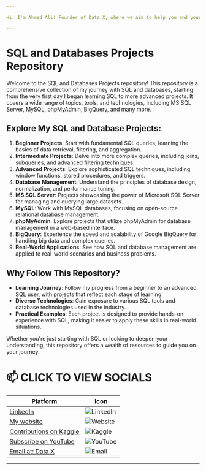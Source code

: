 ```yaml
---

Hi, I'm Ahmed Ali! Founder of Data X, where we aim to help you and your business with data science, data analysis, machine learning, and AI solutions. Please don’t forget to follow me for more projects like this.

---
```


# SQL and Databases Projects Repository

Welcome to the SQL and Databases Projects repository! This repository is a comprehensive collection of my journey with SQL and databases, starting from the very first day I began learning SQL to more advanced projects. It covers a wide range of topics, tools, and technologies, including MS SQL Server, MySQL, phpMyAdmin, BigQuery, and many more.

## Explore My SQL and Database Projects:

1. **Beginner Projects**: Start with fundamental SQL queries, learning the basics of data retrieval, filtering, and aggregation.
2. **Intermediate Projects**: Delve into more complex queries, including joins, subqueries, and advanced filtering techniques.
3. **Advanced Projects**: Explore sophisticated SQL techniques, including window functions, stored procedures, and triggers.
4. **Database Management**: Understand the principles of database design, normalization, and performance tuning.
5. **MS SQL Server**: Projects showcasing the power of Microsoft SQL Server for managing and querying large datasets.
6. **MySQL**: Work with MySQL databases, focusing on open-source relational database management.
7. **phpMyAdmin**: Explore projects that utilize phpMyAdmin for database management in a web-based interface.
8. **BigQuery**: Experience the speed and scalability of Google BigQuery for handling big data and complex queries.
9. **Real-World Applications**: See how SQL and database management are applied to real-world scenarios and business problems.

## Why Follow This Repository?

- **Learning Journey**: Follow my progress from a beginner to an advanced SQL user, with projects that reflect each stage of learning.
- **Diverse Technologies**: Gain exposure to various SQL tools and database technologies used in the industry.
- **Practical Examples**: Each project is designed to provide hands-on experience with SQL, making it easier to apply these skills in real-world situations.

Whether you're just starting with SQL or looking to deepen your understanding, this repository offers a wealth of resources to guide you on your journey.

# 📫 CLICK TO VIEW SOCIALS

| Platform                                   | Icon                                                                                 |
|--------------------------------------------|--------------------------------------------------------------------------------------|
| [LinkedIn](https://www.linkedin.com/in/rajaahmedalikhan)   | ![LinkedIn](https://img.shields.io/badge/-LinkedIn-0077B5?logo=linkedin&logoColor=white)   |
| [My website](https://dataxofficial.com)         | ![Website](https://img.shields.io/badge/-Website-FF6600?logo=web&logoColor=white)         |
| [Contributions on Kaggle](https://www.kaggle.com/datascientist97) | ![Kaggle](https://img.shields.io/badge/-Kaggle-20BEFF?logo=kaggle&logoColor=white)      |
| [Subscribe on YouTube](https://www.youtube.com/@datax_official) | ![YouTube](https://img.shields.io/badge/-YouTube-FF0000?logo=youtube&logoColor=white) |
| [Email at: Data X](mailto:datascientist097@gmail.com)     | ![Email](https://img.shields.io/badge/-Email-D14836?logo=gmail&logoColor=white)          |

---
